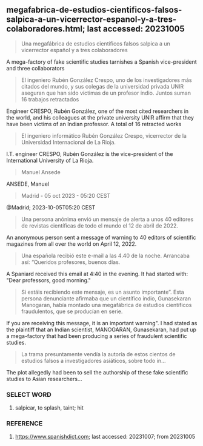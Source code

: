 ## megafabrica-de-estudios-cientificos-falsos-salpica-a-un-vicerrector-espanol-y-a-tres-colaboradores.html; last accessed: 20231005

> Una megafábrica de estudios científicos falsos salpica a un vicerrector español y a tres colaboradores

A mega-factory of fake scientific studies tarnishes a Spanish vice-president and three collaborators

> El ingeniero Rubén González Crespo, uno de los investigadores más citados del mundo, y sus colegas de la universidad privada UNIR aseguran que han sido víctimas de un profesor indio. Juntos suman 16 trabajos retractados

Engineer CRESPO, Rubén González, one of the most cited researchers in the world, and his colleagues at the private university UNIR affirm that they have been victims of an Indian professor. A total of 16 retracted works

> El ingeniero informático Rubén González Crespo, vicerrector de la Universidad Internacional de La Rioja.

I.T. engineer CRESPO, Rubén González is the vice-president of the International University of La Rioja.

> Manuel Ansede

ANSEDE, Manuel

> Madrid - 05 oct 2023 - 05:20 CEST

@Madrid; 2023-10-05T05:20 CEST

> Una persona anónima envió un mensaje de alerta a unos 40 editores de revistas científicas de todo el mundo el 12 de abril de 2022. 

An anonymous person sent a message of warning to 40 editors of scientific magazines from all over the world on April 12, 2022.  

> Una española recibió este e-mail a las 4.40 de la noche. Arrancaba así: “Queridos profesores, buenos días. 


A Spaniard received this email at 4:40 in the evening. It had started with: "Dear professors, good morning."

> Si estáis recibiendo este mensaje, es un asunto importante”. Esta persona denunciante afirmaba que un científico indio, Gunasekaran Manogaran, había montado una megafábrica de estudios científicos fraudulentos, que se producían en serie. 

If you are receiving this message, it is an important warning". I had stated as the plaintiff that an Indian scientist, MANOGARAN, Gunasekaran, had put up a mega-factory that had been producing a series of fraudulent scientific studies.

> La trama presuntamente vendía la autoría de estos cientos de estudios falsos a investigadores asiáticos, sobre todo in...

The plot allegedly had been to sell the authorship of these fake scientific studies to Asian researchers...

### SELECT WORD

1) salpicar, to splash, taint; hit

### REFERENCE

1) https://www.spanishdict.com; last accessed: 20231007; from 20231005
